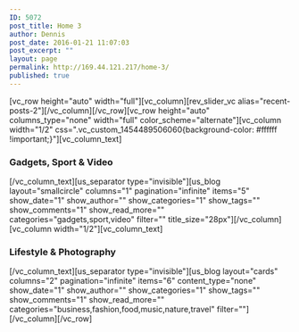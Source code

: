 ```yaml
---
ID: 5072
post_title: Home 3
author: Dennis
post_date: 2016-01-21 11:07:03
post_excerpt: ""
layout: page
permalink: http://169.44.121.217/home-3/
published: true
---
```

[vc_row height="auto" width="full"][vc_column][rev_slider_vc alias="recent-posts-2"][/vc_column][/vc_row][vc_row height="auto" columns_type="none" width="full" color_scheme="alternate"][vc_column width="1/2" css=".vc_custom_1454489506060{background-color: #ffffff !important;}"][vc_column_text]
<h3><strong>Gadgets, Sport &amp; Video</strong></h3>
[/vc_column_text][us_separator type="invisible"][us_blog layout="smallcircle" columns="1" pagination="infinite" items="5" show_date="1" show_author="" show_categories="1" show_tags="" show_comments="1" show_read_more="" categories="gadgets,sport,video" filter="" title_size="28px"][/vc_column][vc_column width="1/2"][vc_column_text]
<h3><strong>Lifestyle &amp; Photography</strong></h3>
[/vc_column_text][us_separator type="invisible"][us_blog layout="cards" columns="2" pagination="infinite" items="6" content_type="none" show_date="1" show_author="" show_categories="1" show_tags="" show_comments="1" show_read_more="" categories="business,fashion,food,music,nature,travel" filter=""][/vc_column][/vc_row]